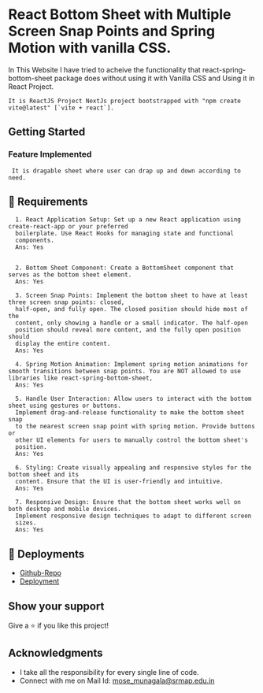 <h1>React Bottom Sheet with Multiple Screen Snap Points and Spring Motion with vanilla CSS.</h1>

In This Website I have tried to acheive the functionality that react-spring-bottom-sheet package does without using it with Vanilla CSS and Using it in React Project.
     
    It is ReactJS Project NextJs project bootstrapped with "npm create vite@latest" [`vite + react`].

## Getting Started


### Feature Implemented


     It is dragable sheet where user can drap up and down according to need.

## 🔗 Requirements


      1. React Application Setup: Set up a new React application using create-react-app or your preferred
      boilerplate. Use React Hooks for managing state and functional
      components.
      Ans: Yes


      2. Bottom Sheet Component: Create a BottomSheet component that serves as the bottom sheet element.
      Ans: Yes

      3. Screen Snap Points: Implement the bottom sheet to have at least three screen snap points: closed,
      half-open, and fully open. The closed position should hide most of the
      content, only showing a handle or a small indicator. The half-open
      position should reveal more content, and the fully open position should
      display the entire content.
      Ans: Yes

      4. Spring Motion Animation: Implement spring motion animations for smooth transitions between snap points. You are NOT allowed to use libraries like react-spring-bottom-sheet,
      Ans: Yes

      5. Handle User Interaction: Allow users to interact with the bottom sheet using gestures or buttons.
      Implement drag-and-release functionality to make the bottom sheet snap
      to the nearest screen snap point with spring motion. Provide buttons or
      other UI elements for users to manually control the bottom sheet's
      position.
      Ans: Yes

      6. Styling: Create visually appealing and responsive styles for the bottom sheet and its
      content. Ensure that the UI is user-friendly and intuitive.
      Ans: Yes

      7. Responsive Design: Ensure that the bottom sheet works well on both desktop and mobile devices.
      Implement responsive design techniques to adapt to different screen
      sizes.
      Ans: Yes



## 🔗  Deployments


- [Github-Repo](https://github.com/munagalamose/Flam_Assignment)
- [Deployment](https://flam-assignment-five.vercel.app/)

## Show your support

Give a ⭐️ if you like this project!

## Acknowledgments

- I take all the responsibility for every single line of code.
- Connect with me on Mail Id: mose_munagala@srmap.edu.in
